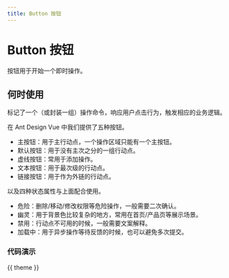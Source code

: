 ```yaml
---
title: Button 按钮
---
```


# Button 按钮

按钮用于开始一个即时操作。

## 何时使用

标记了一个（或封装一组）操作命令，响应用户点击行为，触发相应的业务逻辑。

在 Ant Design Vue 中我们提供了五种按钮。

- 主按钮：用于主行动点，一个操作区域只能有一个主按钮。
- 默认按钮：用于没有主次之分的一组行动点。
- 虚线按钮：常用于添加操作。
- 文本按钮：用于最次级的行动点。
- 链接按钮：用于作为外链的行动点。

以及四种状态属性与上面配合使用。

- 危险：删除/移动/修改权限等危险操作，一般需要二次确认。
- 幽灵：用于背景色比较复杂的地方，常用在首页/产品页等展示场景。
- 禁用：行动点不可用的时候，一般需要文案解释。
- 加载中：用于异步操作等待反馈的时候，也可以避免多次提交。

### 代码演示

<w-button v-for="theme of state.themes" round :key="theme" :type="theme">{{ theme }}</w-button>

<script setup>
    import { reactive } from 'vue'
    import WButton from '../../packages/button'
    const state = reactive({
        themes: [
            'primary',
            'success',
            'warning',
            'danger',
            'info',
            'metal',
            'dark',
            'light',
            'brand',
            'focus'
        ]
    })
    console.log(WButton)
</script>
